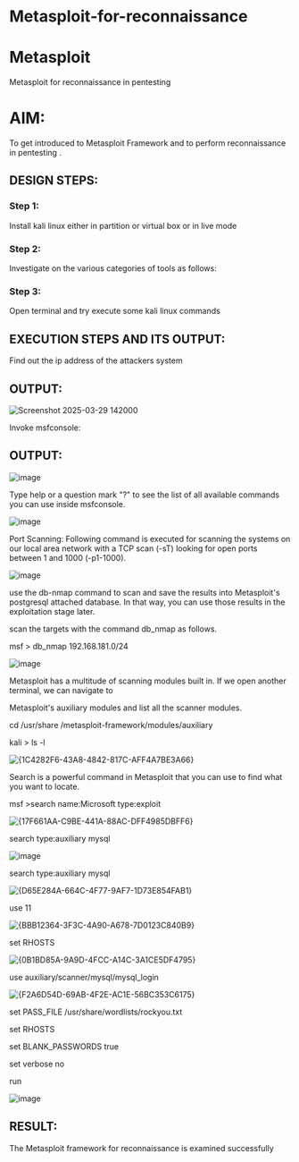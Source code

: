 # Metasploit-for-reconnaissance
# Metasploit
Metasploit for reconnaissance in pentesting

# AIM:

To get introduced to Metasploit Framework and to  perform reconnaissance  in pentesting .

## DESIGN STEPS:

### Step 1:

Install kali linux either in partition or virtual box or in live mode

### Step 2:

Investigate on the various categories of tools as follows:

### Step 3:

Open terminal and try execute some kali linux commands

## EXECUTION STEPS AND ITS OUTPUT:

Find out the ip address of the attackers system
## OUTPUT:

![Screenshot 2025-03-29 142000](https://github.com/user-attachments/assets/bf99258e-7cbb-44bb-b1cd-84fc30fac035)


Invoke msfconsole:
## OUTPUT:
![image](https://github.com/user-attachments/assets/8edab2a0-e159-4ea2-b50e-b17781f0d43b)


Type help or a question mark "?" to see the list of all available commands you can use inside msfconsole.

![image](https://github.com/user-attachments/assets/5c4cca07-ecfc-4a6d-868e-bb10583f3a08)


Port Scanning:
Following command is executed for scanning the systems on our local area network with a TCP scan (-sT) looking for open ports between 1 and 1000 (-p1-1000).

![image](https://github.com/user-attachments/assets/a00ba96b-6f62-4d81-8d90-db4e5914ae27)

use the db-nmap command to scan and save the results into Metasploit's postgresql attached database. In that way, you can use those results in the exploitation stage later.


scan the targets with the command db_nmap as follows.


msf > db_nmap 192.168.181.0/24


![image](https://github.com/user-attachments/assets/02da64eb-1bd6-419f-a3b1-b5c9032f6eba)


Metasploit has a multitude of scanning modules built in. If we open another terminal, we can navigate to 

Metasploit's auxiliary modules and list all the scanner modules.


cd /usr/share /metasploit-framework/modules/auxiliary


kali > ls -l

![{1C4282F6-43A8-4842-817C-AFF4A7BE3A66}](https://github.com/user-attachments/assets/e07d1243-fb80-49d9-99b5-404cf974e644)


Search is a powerful command in Metasploit that you can use to find what you want to locate. 


msf >search name:Microsoft type:exploit


![{17F661AA-C9BE-441A-88AC-DFF4985DBFF6}](https://github.com/user-attachments/assets/be2feed2-8991-4db2-97b5-eaedad3d6c9f)


search type:auxiliary mysql


![image](https://github.com/user-attachments/assets/f057c773-0743-462f-9d52-c169da173a59)



search type:auxiliary mysql


![{D65E284A-664C-4F77-9AF7-1D73E854FAB1}](https://github.com/user-attachments/assets/760c8927-db15-4207-9f00-fd797e146eaf)


use 11


![{BBB12364-3F3C-4A90-A678-7D0123C840B9}](https://github.com/user-attachments/assets/ada6edb1-dbb6-4ebb-b024-8c2cd832b0cc)


set RHOSTS <IP>


![{0B1BD85A-9A9D-4FCC-A14C-3A1CE5DF4795}](https://github.com/user-attachments/assets/cc519e5d-d2b6-4cd0-8848-b1e2a6b5fe91)


use auxiliary/scanner/mysql/mysql_login


![{F2A6D54D-69AB-4F2E-AC1E-56BC353C6175}](https://github.com/user-attachments/assets/9d26212c-b7fd-40de-b92b-595f8b24aecf)


set PASS_FILE /usr/share/wordlists/rockyou.txt


set RHOSTS <metasploitable-ip-address>


set BLANK_PASSWORDS true


set verbose no


run


![image](https://github.com/user-attachments/assets/eb780a66-e1eb-4f0f-add0-fd7f72e4be7e)

## RESULT:
The Metasploit framework for reconnaissance is  examined successfully
